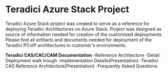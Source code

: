 # Teradici Azure Stack Project
Teradici Azure Stack project was created to serve as a reference for deploying Teradici Architectures on Azure Stack. Project was designed as source of information needed for creation of the customized deployments. Please find all artifacts and documents needed for deployment of the Teradici PCoIP architectures in customer's environments. 


**Teradici CAS/CAC/CAM Documentation**
-Reference Architecture 
-Detail Deployment walk trough
-Implementation Details(Presentation)
-Teradici CAS Reference Architecture(Presentation)
-Frequently Asked Questions

